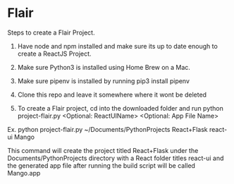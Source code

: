 # Flair

Steps to create a Flair Project.

1. Have node and npm installed and make sure its up to date enough to create a ReactJS Project.

2. Make sure Python3 is installed using Home Brew on a Mac.

3. Make sure pipenv is installed by running pip3 install pipenv

4. Clone this repo and leave it somewhere where it wont be deleted

5. To create a Flair project, cd into the downloaded folder and run python project-flair.py <Base Path of Project> <Project Name> <Optional: ReactUIName> <Optional: App File Name>

Ex. python project-flair.py ~/Documents/PythonProjects React+Flask react-ui Mango

This command will create the project titled React+Flask under the Documents/PythonProjects directory with a React folder titles react-ui and the generated app file after running the build script will be called Mango.app